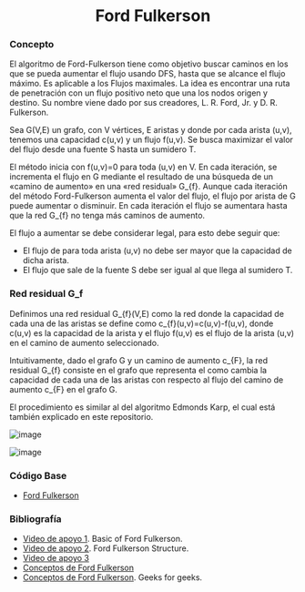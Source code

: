 <h1 align="center"> Ford Fulkerson </h1>

### Concepto 
El algoritmo de Ford-Fulkerson tiene como objetivo buscar caminos en los que se pueda aumentar el flujo usando DFS, hasta que se alcance el flujo máximo. Es aplicable a los Flujos maximales. La idea es encontrar una ruta de penetración con un flujo positivo neto que una los nodos origen y destino. Su nombre viene dado por sus creadores, L. R. Ford, Jr. y D. R. Fulkerson.

Sea G(V,E) un grafo, con V vértices, E aristas y donde por cada arista (u,v), tenemos una capacidad c(u,v) y un flujo f(u,v). Se busca maximizar el valor del flujo desde una fuente S hasta un sumidero T.

El método inicia con f(u,v)=0 para toda (u,v) en V. En cada iteración, se incrementa el flujo en G mediante el resultado de una búsqueda de un «camino de aumento» en una «red residual» G_{f}. Aunque cada iteración del método Ford-Fulkerson aumenta el valor del flujo, el flujo por arista de G puede aumentar o disminuir. En cada iteración el flujo se aumentara hasta que la red G_{f} no tenga más caminos de aumento.

El flujo a aumentar se debe considerar legal, para esto debe seguir que:

- El flujo de para toda arista (u,v) no debe ser mayor que la capacidad de dicha arista.
- El flujo que sale de la fuente S debe ser igual al que llega al sumidero T.

### Red residual G_f
Definimos una red residual G_{f}(V,E) como la red donde la capacidad de cada una de las aristas se define como c_{f}(u,v)=c(u,v)-f(u,v), donde c(u,v) es la capacidad de la arista y el flujo f(u,v) es el flujo de la arista (u,v) en el camino de aumento seleccionado.

Intuitivamente, dado el grafo G y un camino de aumento c_{F}, la red residual G_{f} consiste en el grafo que representa el como cambia la capacidad de cada una de las aristas con respecto al flujo del camino de aumento c_{F} en el grafo G.

El procedimiento es similar al del algoritmo Edmonds Karp, el cual está también explicado en este repositorio.

![image](https://user-images.githubusercontent.com/90888080/199366703-3af7b9d0-6dd0-4818-9252-5ea4f949ec27.png)

![image](https://user-images.githubusercontent.com/90888080/199367080-41c01da3-637b-4f33-a888-8f8363ed4229.png)

### Código Base
- [Ford Fulkerson](https://github.com/PabloAcker/Algoritmica/blob/main/Cap4%20Teor%C3%ADa%20de%20Grafos/Algoritmo%20Ford%20Fulkerson/fordFulkerson.cpp)

### Bibliografía
- [Video de apoyo 1](https://www.youtube.com/watch?v=Tl90tNtKvxs). Basic of Ford Fulkerson.
- [Video de apoyo 2](https://www.youtube.com/watch?v=LdOnanfc5TM). Ford Fulkerson Structure.
- [Video de apoyo 3](https://www.youtube.com/watch?v=GiN3jRdgxU4)
- [Conceptos de Ford Fulkerson](https://es.wikipedia.org/wiki/Algoritmo_de_Ford-Fulkerson#:~:text=El%20algoritmo%20de%20Ford%2DFulkerson,los%20nodos%20origen%20y%20destino.)
- [Conceptos de Ford Fulkerson](https://www.geeksforgeeks.org/ford-fulkerson-algorithm-for-maximum-flow-problem/). Geeks for geeks.

